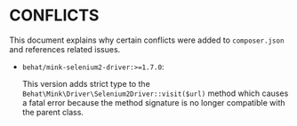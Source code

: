 # CONFLICTS

This document explains why certain conflicts were added to `composer.json` and
references related issues.

- `behat/mink-selenium2-driver:>=1.7.0`:

  This version adds strict type to the `Behat\Mink\Driver\Selenium2Driver::visit($url)` method
  which causes a fatal error because the method signature is no longer compatible with the parent class.
